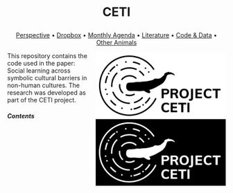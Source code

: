 <h1 align="center">
  <p>CETI</p>
</h1>

<p align="center">
  <a href="https://docs.google.com/document/d/1LbYd3GpuVc3RHJjNKdX-tpS8K7UfwmgDJSfb_sWHdyc/edit">Perspective</a> •
  <a href="https://www.dropbox.com/sh/6qqok1j6ma9jl2w/AABv0H6nryZOvHbFt0CVCySya?dl=0">Dropbox</a> •
  <a href="https://docs.google.com/document/d/13n4-3t70HZsvDpl_a2F-aijfi6leenky4wJN7Z8dJkM/edit">Monthly Agenda</a> •
  <a href="https://github.com/Antonio-Leitao/CETI/tree/main/Literature">Literature</a> •
  <a href="https://github.com/Antonio-Leitao/CETI/tree/main/src">Code & Data</a> •
  <a href="https://github.com/earthspecies/library">Other Animals</a>
</p>

<img src="Images/ceti_logo_day.png#gh-light-mode-only"  width="300px" align="right" style="float:right;margin-left:10pt">
<img src="Images/ceti_logo_night.png#gh-dark-mode-only"  width="300px" align="right" style="float:right;margin-left:10pt">

This repository contains the code used in the paper: Social learning across symbolic cultural barriers in non-human cultures. The research was developed as part of the CETI project.

##### Contents
